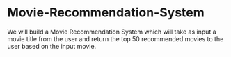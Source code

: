 # Movie-Recommendation-System
We will build a Movie Recommendation System which will take as input a movie title from the user and return the top 50 recommended movies to the user based on the input movie.
